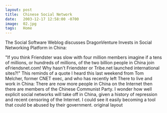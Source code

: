 ```yaml
---
layout: post
title:  Chinese Social Network
date:   2003-12-17 12:58:00 -0700
image:  02.jpg
tags:   Home
---
```


The Social Software Weblog discusses DragonVenture Invests in Social Networking Platform in China:

"If you think Friendster was slow with four million members imagine if a tens of millions, or hundreds of millions, of the two billion people in China join eFriendsnet.com! Why hasn't Friendster or Tribe.net launched international sites?!"
This reminds of a quote I heard this last weekend from Tom Melcher, former CNET exec, and who has recently left There to live and work in China:
There are now more people in China on the Internet then there are members of the Chinese Communist Party.
I wonder how well explicit social networks will take off in China, given a history of repression and recent censoring of the Internet. I could see it easily becoming a tool that could be abused by their government.
original layout
